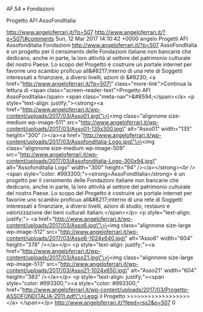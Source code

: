 AF.54 » Fondazioni

Progetto AFI AssoFondItalia

http://www.angeloferrari.it/?p=507 http://www.angeloferrari.it/?p=507\#comments Sun, 12 Mar 2017 14:10:42 +0000 angelo Progetti AFI Assofonditalia Fondazioni http://www.angeloferrari.it/?p=507 AssoFondItalia è un progetto per il censimento delle Fondazioni italiane non bancarie che dedicano, anche in parte, la loro attività al settore del patrimonio culturale del nostro Paese. Lo scopo del Progetto è costruire un portale internet per favorire uno scambio proficuo all&\#8217;interno di una rete di Soggetti interessati a finanziare, a diversi livelli, azioni di &\#8230; \<a href=\"http://www.angeloferrari.it/?p=507\" class=\"more-link\"\>Continua la lettura di \<span class=\"screen-reader-text\"\>Progetto AFI AssoFondItalia\</span\> \<span class=\"meta-nav\"\>&\#8594;\</span\>\</a\> \<p style=\"text-align: justify;\"\>\<strong\>\<a href=\"http://www.angeloferrari.it/wp-content/uploads/2017/03/Asso01.jpg\"\>\<img class=\"alignnone size-medium wp-image-511\" src=\"http://www.angeloferrari.it/wp-content/uploads/2017/03/Asso01-135x300.jpg\" alt=\"Asso01\" width=\"135\" height=\"300\" /\>\</a\>\<a href=\"http://www.angeloferrari.it/wp-content/uploads/2017/03/Assofonditalia-Logo.jpg\"\>\<img class=\"alignnone size-medium wp-image-509\" src=\"http://www.angeloferrari.it/wp-content/uploads/2017/03/Assofonditalia-Logo-300x94.jpg\" alt=\"Assofonditalia Logo\" width=\"300\" height=\"94\" /\>\</a\>\</strong\>\<br /\> \<span style=\"color: \#993300;\"\>\<strong\>AssoFondItalia\</strong\> è un progetto per il censimento delle Fondazioni italiane non bancarie che dedicano, anche in parte, la loro attività al settore del patrimonio culturale del nostro Paese. Lo scopo del Progetto è costruire un portale internet per favorire uno scambio proficuo all&\#8217;interno di una rete di Soggetti interessati a finanziare, a diversi livelli, azioni di studio, restauro e valorizzazione dei beni culturali italiani.\</span\>\</p\> \<p style=\"text-align: justify;\"\> \<a href=\"http://www.angeloferrari.it/wp-content/uploads/2017/03/Asso6.jpg\"\>\<img class=\"alignnone size-large wp-image-512\" src=\"http://www.angeloferrari.it/wp-content/uploads/2017/03/Asso6-1024x640.jpg\" alt=\"Asso6\" width=\"604\" height=\"378\" /\>\</a\>\</p\> \<p style=\"text-align: justify;\"\>\<a href=\"http://www.angeloferrari.it/wp-content/uploads/2017/03/Asso21.jpg\"\>\<img class=\"alignnone size-large wp-image-513\" src=\"http://www.angeloferrari.it/wp-content/uploads/2017/03/Asso21-1024x650.jpg\" alt=\"Asso21\" width=\"604\" height=\"383\" /\>\</a\>\</p\> \<p style=\"text-align: justify;\"\>\<span style=\"color: \#993300;\"\>\<a style=\"color: \#993300;\" href=\"http://www.angeloferrari.it/wp-content/uploads/2017/03/Progetto-ASSOFONDITALIA-2011.pdf\"\>Leggi il Progetto &gt;&gt;&gt;&gt;&gt;&gt;&gt;&gt;&gt;&gt;&gt;&gt;&gt;&gt;&gt;&gt;&gt;&gt;\</a\> \</span\>\</p\> http://www.angeloferrari.it/?feed=rss2&p=507 0

